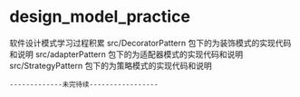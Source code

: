 # design_model_practice
软件设计模式学习过程积累
  src/DecoratorPattern 包下的为装饰模式的实现代码和说明
  src/adapterPattern   包下的为适配器模式的实现代码和说明
  src/StrategyPattern  包下的为策略模式的实现代码和说明
    
    
    
    
    
    
    
    
    -------------未完待续-----------------
